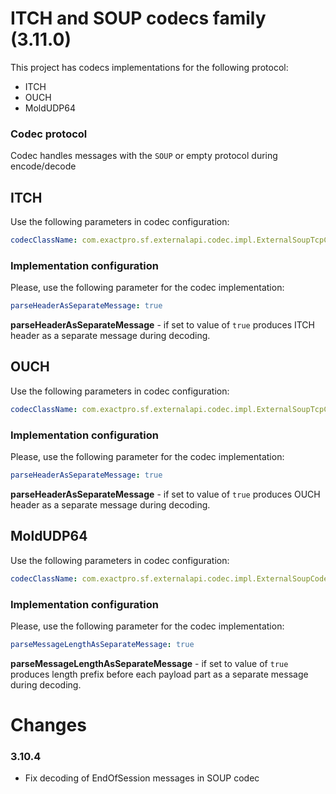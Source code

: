 # ITCH and SOUP codecs family (3.11.0)

This project has codecs implementations for the following protocol:
+ ITCH
+ OUCH
+ MoldUDP64

### Codec protocol

Codec handles messages with the `SOUP` or empty protocol during encode/decode

## ITCH

Use the following parameters in codec configuration:
```yaml
codecClassName: com.exactpro.sf.externalapi.codec.impl.ExternalSoupTcpCodecFactory
```

### Implementation configuration
Please, use the following parameter for the codec implementation:
```yaml
parseHeaderAsSeparateMessage: true
```

**parseHeaderAsSeparateMessage** - if set to value of `true` produces ITCH header as a separate message during decoding.

## OUCH

Use the following parameters in codec configuration:
```yaml
codecClassName: com.exactpro.sf.externalapi.codec.impl.ExternalSoupTcpCodecFactory
```

### Implementation configuration
Please, use the following parameter for the codec implementation:
```yaml
parseHeaderAsSeparateMessage: true
```

**parseHeaderAsSeparateMessage** - if set to value of `true` produces OUCH header as a separate message during decoding.

## MoldUDP64

Use the following parameters in codec configuration:
```yaml
codecClassName: com.exactpro.sf.externalapi.codec.impl.ExternalSoupCodecFactory
```

### Implementation configuration
Please, use the following parameter for the codec implementation:
```yaml
parseMessageLengthAsSeparateMessage: true
```

**parseMessageLengthAsSeparateMessage** - if set to value of `true` produces length prefix before each payload part as a separate message during decoding.

# Changes

### 3.10.4
+ Fix decoding of EndOfSession messages in SOUP codec